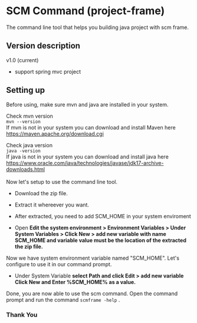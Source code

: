 # SCM Command (project-frame)
The command line tool that helps you building java project with scm frame. 

## Version description
v1.0 (current)
- support spring mvc project

## Setting up
Before using, make sure mvn and java are installed in your system. 

Check mvn version<br/>
``
mvn --version
``
<br/>
If mvn is not in your system you can download and install Maven here<br/> 
https://maven.apache.org/download.cgi<br/>

Check java version<br/>
``
java -version
``
<br/>
If java is not in your system you can download and install java here<br/>
https://www.oracle.com/java/technologies/javase/jdk17-archive-downloads.html<br/>
<br/>
Now let's setup to use the command line tool.
- Download the zip file.
- Extract it whereever you want.
- After extracted, you need to add SCM_HOME in your system enviroment

- Open <b>Edit the system environment > Environment Variables > Under System Variables > Click New > add new variable with name SCM_HOME and variable value must be the location of the extracted the zip file. </b>

Now we have system environment variable named "SCM_HOME". Let's configure to use it in our command prompt.
- Under System Variable <b> select Path and click Edit > add new variable Click New and Enter %SCM_HOME% as a value.</b>

Done, you are now able to use the scm command. Open the command prompt and run the command 
``
scmframe -help
``
.
<br/>

### Thank You

